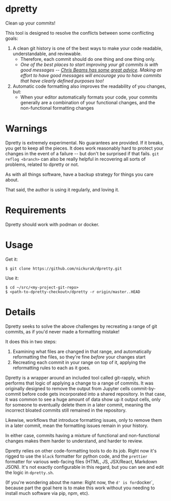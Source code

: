# dpretty

Clean up your commits!

This tool is designed to resolve the conflicts between some conflicting goals:

1. A clean git history is one of the best ways to make your code readable, understandable, and reviewable.
   - Therefore, each commit should do one thing and one thing only.
   - _One of the best places to start improving your git commits is with good messages -- [Chris Beams has some great advice](https://chris.beams.io/posts/git-commit/). Making an effort to have good messages will encourage you to have commits that have clearly defined purposes too!_
2. Automatic code formatting also improves the readability of you changes, but:
   - When your editor automatically formats your code, your commits generally are a combination of your functional changes, and the non-functional formatting changes

# Warnings

Dpretty is extremely experimental. No guarantees are provided. If it breaks, you get to keep all the pieces. It does work reasonably hard to protect your changes in the event of a failure -- but don't be surprised if that fails. `git reflog <branch>` can also be really helpful in recovering all sorts of problems, related to dpretty or not.

As with all things software, have a backup strategy for things you care about.

That said, the author is using it regularly, and loving it.

# Requirements

Dpretty should work with podman or docker.

# Usage

Get it:

```
$ git clone https://github.com/nickurak/dpretty.git
```

Use it:

```
$ cd ~/src/<my-project-git-repo>
$ <path-to-dpretty-checkout>/dpretty -r origin/master..HEAD
```

# Details

Dpretty seeks to solve the above challenges by recreating a range of git commits, as if you'd never made a formatting mistake!

It does this in two steps:

1. Examining what files are changed in that range, and automatically reformatting the files, so they're fine _before_ your changes start
2. Recreating each commit in your range on top of it, applying the reformatting rules to each as it goes.

Dpretty is a wrapper around an included tool called git-rapply, which performs that logic of applying a change to a range of commits. It was originally designed to remove the output from Jupyter cells commit-by-commit before code gets incorporated into a shared repository. In that case, it was common to see a huge amount of data show up it output cells, only for someone to eventually delete them in a later commit, meaning the incorrect bloated commits still remained in the repository.

Likewise, workflows that introduce formatting issues, only to remove them in a later commit, mean the formatting issues remain in your history.

In either case, commits having a mixture of functional and non-functional changes makes them harder to understand, and harder to review.

Dpretty relies on other code-formatting tools to do its job. Right now it's rigged to use the `black` formatter for python code, and the `prettier` formatter for various web-facing files (HTML, JS, JSX/React, Markdown JSON). It's not exactly configurable in this regard, but you can see and edit the logic in `dpretty.sh`.

(If you're wondering about the name: Right now, the `d' is for`docker`, because part the goal here is to make this work without you needing to install much software via pip, npm, etc).
